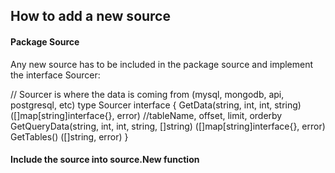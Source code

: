 ## How to add a new source

#### Package Source
Any new source has to be included in the package source and implement the interface Sourcer:

// Sourcer is where the data is coming from (mysql, mongodb, api, postgresql, etc)
type Sourcer interface {
	GetData(string, int, int, string) ([]map[string]interface{}, error) //tableName, offset, limit, orderby
	GetQueryData(string, int, int, string, []string) ([]map[string]interface{}, error)
	GetTables() ([]string, error)
}

#### Include the source into source.New function

